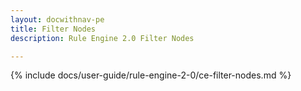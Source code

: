 ```yaml
---
layout: docwithnav-pe
title: Filter Nodes
description: Rule Engine 2.0 Filter Nodes

---
```


{% include docs/user-guide/rule-engine-2-0/ce-filter-nodes.md %}
